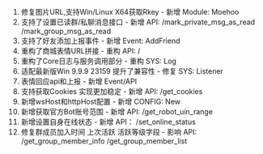 1. 修复图片URL,支持Win/Linux X64获取Rkey - 新增 Module: Moehoo
2. 支持了设置已读群/私聊消息接口 - 新增 API: /mark_private_msg_as_read /mark_group_msg_as_read
3. 支持了好友添加上报事件 - 新增 Event: AddFriend
4. 重构了商城表情URL拼接 - 重构 API: /
5. 重构了Core日志与服务调用部分 - 重构 SYS: Log
6. 适配最新版Win 9.9.9 23159 提升了兼容性 - 修复 SYS: Listener
7. 表情回应api和上报 - 新增 Event/API
8. 支持获取Cookies 实现更加稳定 - 新增 API: /get_cookies
9. 新增wsHost和httpHost配置 - 新增 CONFIG: New
10. 新增获取官方Bot账号范围 - 新增 API: /get_robot_uin_range
11. 新增设置自身在线状态 - 新增 API： /set_online_status
12. 修复群成员加入时间 上次活跃 活跃等级字段 - 影响 API: /get_group_member_info /get_group_member_list
